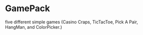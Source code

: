 # GamePack
five different simple games (Casino Craps, TicTacToe, Pick A Pair, HangMan, and ColorPicker.)
